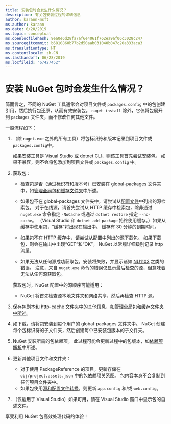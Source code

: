 ```yaml
---
title: 安装包时会发生什么情况？
description: 有关包安装过程的详细信息
author: karann-msft
ms.author: karann
ms.date: 0/20/2019
ms.topic: conceptual
ms.openlocfilehash: 9ea0e6d28fa7af6e4061f762ea9af06c3028c247
ms.sourcegitcommit: b6810860b77b2d50aab031040b047c20a333aca3
ms.translationtype: HT
ms.contentlocale: zh-CN
ms.lasthandoff: 06/28/2019
ms.locfileid: "67427452"
---
```

# <a name="what-happens-when-a-nuget-package-is-installed"></a>安装 NuGet 包时会发生什么情况？

简而言之，不同的 NuGet 工具通常会对项目文件或 `packages.config` 中的包创建引用，然后执行包还原，从而有效安装包。 `nuget install` 除外，它仅将包展开到 `packages` 文件夹，而不修改任何其他文件。

一般流程如下：

1. （除 `nuget.exe` 之外的所有工具）将包标识符和版本记录到项目文件或 `packages.config`中。

   如果安装工具是 Visual Studio 或 dotnet CLI，则该工具首先尝试安装包。 如果不兼容，则不会将包添加到项目文件或 `packages.config` 中。

2. 获取包：
   - 检查包是否（通过标识符和版本号）已安装在 global-packages  文件夹中，如[管理全局包和缓存文件夹](../consume-packages/managing-the-global-packages-and-cache-folders.md)中所述。

   - 如果包不在 global-packages  文件夹中，请尝试从[配置文件](../consume-packages/Configuring-NuGet-Behavior.md)中列出的源检索包。 对于在线源，请首先尝试从 HTTP 缓存中检索包，除非通过 `nuget.exe` 命令指定 `-NoCache` 或通过 `dotnet restore` 指定 `--no-cache`。 （Visual Studio 和 `dotnet add package` 始终使用缓存。）如果从缓存中使用包，“缓存”将出现在输出中。 缓存有 30 分钟的到期时间。

   - 如果包不在 HTTP 缓存中，请尝试从配置中列出的源下载包。 如果下载包，则会在输出中出现“GET”和“OK”。 NuGet 以常规详细级别记录 http 流量。

   - 如果无法从任何源成功获取包，安装将失败，并显示诸如 [NU1103](../reference/errors-and-warnings/NU1103.md) 之类的错误。 注意，来自 `nuget.exe` 命令的错误仅显示最后检查的源，但意味着无法从任何源获取包。

   获取包时，NuGet 配置中的源顺序可能适用：

   - NuGet 将首先检查源本地文件夹和网络共享，然后再检查 HTTP 源。

3. 保存包副本和 http-cache  文件夹中的其他信息，如[管理全局包和缓存文件夹中所述](../consume-packages/managing-the-global-packages-and-cache-folders.md)。

4. 如下载，请将包安装到每个用户的 global-packages  文件夹中。 NuGet 创建每个包标识符的子文件夹，然后创建每个已安装包版本的子文件夹。

5. NuGet 安装所需的包依赖项。 此过程可能会更新过程中的包版本，如[依赖项解析](../consume-packages/dependency-resolution.md)中所述。

6. 更新其他项目文件和文件夹：

    - 对于使用 PackageReference 的项目，更新存储在 `obj/project.assets.json` 中的包依赖项关系图。 包内容本身不会复制到任何项目文件夹中。
    - 如果包使用[源和配置文件转换](../create-packages/source-and-config-file-transformations.md)，则更新 `app.config` 和/或 `web.config`。

7. （仅适用于 Visual Studio）如果可用，请在 Visual Studio 窗口中显示包的自述文件。

享受利用 NuGet 包高效处理代码的体验！
